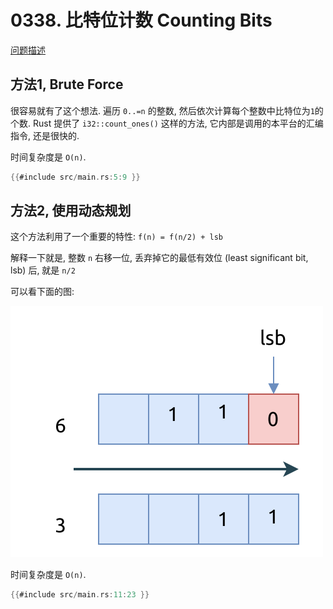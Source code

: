 # 0338. 比特位计数 Counting Bits

[问题描述](../problems/0338.counting-bits/content.html)

## 方法1, Brute Force

很容易就有了这个想法. 遍历 `0..=n` 的整数, 然后依次计算每个整数中比特位为`1`的个数.
Rust 提供了 `i32::count_ones()` 这样的方法, 它内部是调用的本平台的汇编指令, 还是很快的.

时间复杂度是 `O(n)`.

```rust
{{#include src/main.rs:5:9 }}
```

## 方法2, 使用动态规划

这个方法利用了一个重要的特性: `f(n) = f(n/2) + lsb`

解释一下就是, 整数 `n` 右移一位, 丢弃掉它的最低有效位 (least significant bit, lsb) 后, 就是 `n/2`

可以看下面的图:

![left-shift](assets/double.svg)

时间复杂度是 `O(n)`.

```rust
{{#include src/main.rs:11:23 }}
```